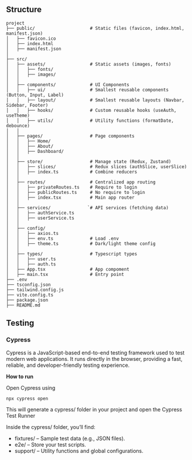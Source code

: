 ## Structure

```
project
├── public/                     # Static files (favicon, index.html, manifest.json)
│   ├── favicon.ico
│   ├── index.html
│   ├── manifest.json
│   
├── src/
│   ├── assets/                 # Static assets (images, fonts)
│   │   ├── fonts/
│   │   ├── images/
│   │
│   ├── components/             # UI Components 
│   │   ├── ui/                 # Smallest reusable components (Button, Input, Label)
│   │   ├── layout/             # Smallest reusable layouts (Navbar, Sidebar, Footer)
│   │   ├── hooks/              # Custom reusable hooks (useAuth, useTheme)
│   │   ├── utils/              # Utility functions (formatDate, debounce)
│   │
│   ├── pages/                  # Page components
│   │   ├── Home/
│   │   ├── About/
│   │   ├── Dashboard/
│   │
│   ├── store/                  # Manage state (Redux, Zustand)
│   │   ├── slices/             # Redux slices (authSlice, userSlice)
│   │   ├── index.ts            # Combine reducers
│   │
│   ├── routes/                 # Centralized app routing
│   │   ├── privateRoutes.ts    # Require to login
│   │   ├── publicRoutes.ts     # No require to login
│   │   ├── index.tsx           # Main app router
│   │
│   ├── services/              `# API services (fetching data)
│   │   ├── authService.ts
│   │   ├── userService.ts
│   │
│   ├── config/
│   │   ├── axios.ts
│   │   ├── env.ts              # Load .env
│   │   ├── theme.ts            # Dark/light theme config
│   │
│   ├── types/                  # Typescript types
│   │   ├── user.ts
│   │   ├── auth.ts
│   ├── App.tsx                 # App compoment
│   ├── main.tsx                # Entry point
├── .env
├── tsconfig.json
├── tailwind.config.js
├── vite.config.ts
├── package.json
├── README.md
```

## Testing
### Cypress

Cypress is a JavaScript-based end-to-end testing framework used to test modern web applications. It runs directly in the browser, providing a fast, reliable, and developer-friendly testing experience.

**How to run**

Open Cypress using

```
npx cypress open
```

This will generate a cypress/ folder in your project and open the Cypress Test Runner

Inside the cypress/ folder, you’ll find:
- fixtures/ – Sample test data (e.g., JSON files).
- e2e/ – Store your test scripts.
- support/ – Utility functions and global configurations.